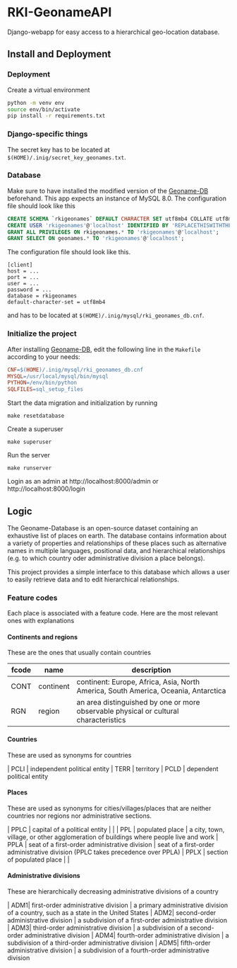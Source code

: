 # RKI-GeonameAPI

Django-webapp for easy access to a hierarchical geo-location database.

## Install and Deployment

### Deployment

Create a virtual environment

```bash
python -m venv env
source env/bin/activate
pip install -r requirements.txt
```

### Django-specific things

The secret key has to be located at `$(HOME)/.inig/secret_key_geonames.txt`.

### Database

Make sure to have installed the modified version of the [Geoname-DB](https://github.com/benmaier/GeoNames-MySQL-DataImport) beforehand. This app expects an instance of MySQL 8.0. The configuration file should look like this

```sql
CREATE SCHEMA `rkigeonames` DEFAULT CHARACTER SET utf8mb4 COLLATE utf8mb4_unicode_ci ;
CREATE USER 'rkigeonames'@'localhost' IDENTIFIED BY 'REPLACETHISWITHTHERIGHTPASSWORD';
GRANT ALL PRIVILEGES ON rkigeonames.* TO 'rkigeonames'@'localhost';
GRANT SELECT ON geonames.* TO 'rkigeonames'@'localhost';
```

The configuration file should look like this.

```config
[client]
host = ...
port = ...
user = ...
password = ...
database = rkigeonames
default-character-set = utf8mb4
```

and has to be located at `$(HOME)/.inig/mysql/rki_geonames_db.cnf`.

### Initialize the project

After installing [Geoname-DB](https://github.com/benmaier/GeoNames-MySQL-DataImport), edit the following line in the `Makefile` according to your needs:

```Makefile
CNF=$(HOME)/.inig/mysql/rki_geonames_db.cnf
MYSQL=/usr/local/mysql/bin/mysql
PYTHON=/env/bin/python
SQLFILES=sql_setup_files
```

Start the data migration and initialization by running

    make resetdatabase

Create a superuser

    make superuser

Run the server

    make runserver

Login as an admin at http://localhost:8000/admin or http://localhost:8000/login

## Logic

The Geoname-Database is an open-source dataset containing an exhaustive list of places on earth.
The database contains information about a variety of properties and relationships of these places
such as alternative names in multiple languages, positional data, and hierarchical relationships
(e.g. to which country oder administrative division a place belongs).

This project provides a simple interface to this database which allows a user to easily
retrieve data and to edit hierarchical relationships.


### Feature codes

Each place is associated with a feature code. Here are the most relevant ones with explanations

#### Continents and regions

These are the ones that usually contain countries

fcode | name | description
----- | ---- | -----------
CONT | continent | continent: Europe, Africa, Asia, North America, South America, Oceania, Antarctica
RGN | region | an area distinguished by one or more observable physical or cultural characteristics

#### Countries

These are used as synonyms for countries

| PCLI | independent political entity
| TERR | territory
| PCLD | dependent political entity

#### Places

These are used as synonyms for cities/villages/places that are neither countries nor regions nor administrative sections.

| PPLC | capital of a political entity | |
| PPL | populated place | a city, town, village, or other agglomeration of buildings where people live and work
| PPLA | seat of a first-order administrative division | seat of a first-order administrative division (PPLC takes precedence over PPLA) 
| PPLX | section of populated place | |

#### Administrative divisions

These are hierarchically decreasing administrative divisions of a country

| ADM1| first-order administrative division | a primary administrative division of a country, such as a state in the United States
| ADM2| second-order administrative division | a subdivision of a first-order administrative division
| ADM3| third-order administrative division | a subdivision of a second-order administrative division
| ADM4| fourth-order administrative division | a subdivision of a third-order administrative division
| ADM5| fifth-order administrative division | a subdivision of a fourth-order administrative division

